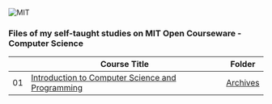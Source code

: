 ![MIT](http://i.imgur.com/Dwcu84C.jpg)
### Files of my self-taught studies on MIT Open Courseware - Computer Science

||Course Title|Folder|
|---|---|---|
|01|[Introduction to Computer Science and Programming](http://ocw.mit.edu/courses/electrical-engineering-and-computer-science/6-00sc-introduction-to-computer-science-and-programming-spring-2011/index.htm)|[Archives]()|
